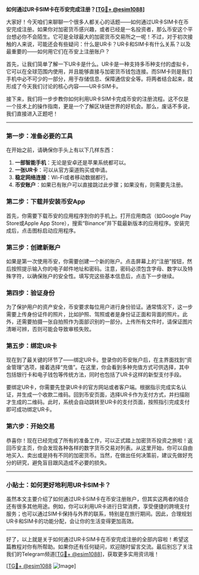 **如何通过UR卡SIM卡在币安完成注册？[[TG💪+ @esim1088](https://t.me/s/esim1088)]**

大家好！今天咱们来聊聊一个很多人都关心的话题——如何通过UR卡SIM卡在币安完成注册。如果你对加密货币感兴趣，或者已经是一名投资者，那么币安这个平台想必你不会陌生。它可是全球最大的加密货币交易所之一呢！不过，对于初次接触的人来说，可能还会有些疑问：什么是UR卡？UR卡和SIM卡有什么关系？以及最重要的——如何用它们在币安上注册账户？

首先，让我们简单了解一下UR卡是什么。UR卡是一种支持多币种支付的虚拟卡，它可以在全球范围内使用，并且能够直接与加密货币钱包连接。而SIM卡则是我们手机中必不可少的一部分，用于存储信息、保障通信安全等。将两者结合起来，就形成了今天我们讨论的核心内容——UR卡SIM卡。

接下来，我们将一步步教你如何利用UR卡SIM卡完成币安的注册流程。这不仅是一个技术上的操作指南，更是一个了解区块链世界的好机会。那么，废话不多说，我们直接进入正题吧！

---

### **第一步：准备必要的工具**
在开始之前，请确保你手头上有以下几样东西：
1. **一部智能手机**：无论是安卓还是苹果系统都可以。
2. **一张UR卡**：可以从官方渠道购买或申请。
3. **稳定网络连接**：Wi-Fi或者移动数据都行。
4. **币安账户**：如果已有账户可以直接跳过此步骤；如果没有，则需要先注册。

### **第二步：下载并安装币安App**
首先，你需要下载币安的应用程序到你的手机上。打开应用商店（如Google Play Store或Apple App Store），搜索“Binance”并下载最新版本的应用程序。安装完成后，点击图标启动应用程序。

### **第三步：创建新账户**
如果是第一次使用币安，你需要创建一个新的账户。点击屏幕上的“注册”按钮，然后按照提示输入你的电子邮件地址和密码。注意，密码必须包含字母、数字以及特殊字符，以确保账户的安全性。填写完这些基本信息后，点击下一步继续。

### **第四步：验证身份**
为了保护用户的资产安全，币安要求每位用户进行身份验证。通常情况下，这一步需要上传身份证件的照片，比如护照、驾照或者是身份证正面和背面的照片。此外，还需要拍摄一张自拍照作为面部识别的一部分。上传所有文件时，请保证图片清晰可辨，否则可能会导致审核失败。

### **第五步：绑定UR卡**
现在到了最关键的环节了——绑定UR卡。登录你的币安账户后，在主界面找到“资金管理”选项，接着选择“充值”。在这里，你会看到多种充值方式可供选择，其中包括银行卡和电子钱包等传统方法，同时也包括了UR卡这样的新型支付手段。

要绑定UR卡，你需要先登录UR卡的官方网站或者客户端。根据指示完成实名认证，并生成一个收款二维码。回到币安页面，选择UR卡作为支付方式，并扫描刚才生成的二维码。此时，系统会自动跳转至UR卡的支付页面，按照指引完成支付即可成功绑定UR卡。

### **第六步：开始交易**
恭喜你！现在已经完成了所有的准备工作，可以正式踏上加密货币投资之旅啦！返回币安主页，你会发现各种各样的数字货币交易对列表。从这里开始，你可以自由地买入、卖出或是持有不同的加密货币。当然，在做出任何决策前，建议先做好充分的研究，避免盲目跟风造成不必要的损失。

---

### **小贴士：如何更好地利用UR卡SIM卡？**
虽然本文主要介绍了如何通过UR卡SIM卡在币安注册账户，但其实这两者的结合还有很多其他用途。例如，你可以利用UR卡进行日常消费，享受便捷的跨境支付服务；也可以通过SIM卡保持与外界的联系，特别是在旅行期间。因此，合理规划UR卡和SIM卡的功能分配，会让你的生活变得更加高效。

---

好了，以上就是关于如何通过UR卡SIM卡在币安完成注册的全部内容啦！希望这篇教程对你有所帮助。如果你还有任何疑问，欢迎随时留言交流。最后别忘了关注我们的Telegram频道[[TG💪+ @esim1088](https://t.me/s/esim1088)]，获取更多实用资讯哦！

[[TG💪+ @esim1088](https://t.me/s/esim1088) ![Image](https://i.postimg.cc/4NQfJmqS/Snipaste-2025-05-13-00-14-12.png)]